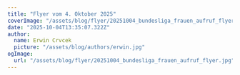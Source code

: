 ```yaml
---
title: "Flyer vom 4. Oktober 2025"
coverImage: "/assets/blog/flyer/20251004_bundesliga_frauen_aufruf_flyer.jpg"
date: "2025-10-04T13:35:07.322Z"
author:
  name: Erwin Crvcek
  picture: "/assets/blog/authors/erwin.jpg"
ogImage:
  url: "/assets/blog/flyer/20251004_bundesliga_frauen_aufruf_flyer.jpg"
---
```

